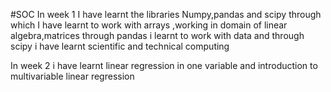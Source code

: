 #SOC
In week 1 I have learnt the libraries Numpy,pandas and scipy through which I have learnt to work with arrays ,working in domain of linear algebra,matrices through pandas i learnt to work with data and through scipy i have learnt scientific and technical computing

In week 2 i have learnt linear regression in one variable and introduction to multivariable linear regression
